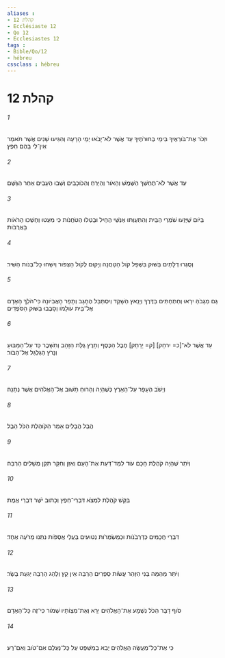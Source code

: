 ```yaml
---
aliases : 
- קהלת 12
- Ecclésiaste 12
- Qo 12
- Ecclesiastes 12
tags : 
- Bible/Qo/12
- hébreu
cssclass : hébreu
---
```


# קהלת 12

###### 1
וּזְכֹר אֶת־בֹּורְאֶיךָ בִּימֵי בְּחוּרֹתֶיךָ עַד אֲשֶׁר לֹא־יָבֹאוּ יְמֵי הָרָעָה וְהִגִּיעוּ שָׁנִים אֲשֶׁר תֹּאמַר אֵין־לִי בָהֶם חֵפֶץ׃
###### 2
עַד אֲשֶׁר לֹא־תֶחְשַׁךְ הַשֶּׁמֶשׁ וְהָאֹור וְהַיָּרֵחַ וְהַכֹּוכָבִים וְשָׁבוּ הֶעָבִים אַחַר הַגָּשֶׁם׃
###### 3
בַּיֹּום שֶׁיָּזֻעוּ שֹׁמְרֵי הַבַּיִת וְהִתְעַוְּתוּ אַנְשֵׁי הֶחָיִל וּבָטְלוּ הַטֹּחֲנֹות כִּי מִעֵטוּ וְחָשְׁכוּ הָרֹאֹות בָּאֲרֻבֹּות׃
###### 4
וְסֻגְּרוּ דְלָתַיִם בַּשּׁוּק בִּשְׁפַל קֹול הַטַּחֲנָה וְיָקוּם לְקֹול הַצִּפֹּור וְיִשַּׁחוּ כָּל־בְּנֹות הַשִּׁיר׃
###### 5
גַּם מִגָּבֹהַּ יִרָאוּ וְחַתְחַתִּים בַּדֶּרֶךְ וְיָנֵאץ הַשָּׁקֵד וְיִסְתַּבֵּל הֶחָגָב וְתָפֵר הָאֲבִיֹּונָה כִּי־הֹלֵךְ הָאָדָם אֶל־בֵּית עֹולָמֹו וְסָבְבוּ בַשּׁוּק הַסֹּפְדִים׃
###### 6
עַד אֲשֶׁר לֹא־[כ= יִרחַק] [ק= יֵרָתֵק] חֶבֶל הַכֶּסֶף וְתָרֻץ גֻּלַּת הַזָּהָב וְתִשָּׁבֶר כַּד עַל־הַמַּבּוּעַ וְנָרֹץ הַגַּלְגַּל אֶל־הַבֹּור׃
###### 7
וְיָשֹׁב הֶעָפָר עַל־הָאָרֶץ כְּשֶׁהָיָה וְהָרוּחַ תָּשׁוּב אֶל־הָאֱלֹהִים אֲשֶׁר נְתָנָהּ׃
###### 8
הֲבֵל הֲבָלִים אָמַר הַקֹּוהֶלֶת הַכֹּל הָבֶל׃
###### 9
וְיֹתֵר שֶׁהָיָה קֹהֶלֶת חָכָם עֹוד לִמַּד־דַּעַת אֶת־הָעָם וְאִזֵּן וְחִקֵּר תִּקֵּן מְשָׁלִים הַרְבֵּה׃
###### 10
בִּקֵּשׁ קֹהֶלֶת לִמְצֹא דִּבְרֵי־חֵפֶץ וְכָתוּב יֹשֶׁר דִּבְרֵי אֱמֶת׃
###### 11
דִּבְרֵי חֲכָמִים כַּדָּרְבֹנֹות וּכְמַשְׂמְרֹות נְטוּעִים בַּעֲלֵי אֲסֻפֹּות נִתְּנוּ מֵרֹעֶה אֶחָד׃
###### 12
וְיֹתֵר מֵהֵמָּה בְּנִי הִזָּהֵר עֲשֹׂות סְפָרִים הַרְבֵּה אֵין קֵץ וְלַהַג הַרְבֵּה יְגִעַת בָּשָׂר׃
###### 13
סֹוף דָּבָר הַכֹּל נִשְׁמָע אֶת־הָאֱלֹהִים יְרָא וְאֶת־מִצְוֹתָיו שְׁמֹור כִּי־זֶה כָּל־הָאָדָם׃
###### 14
כִּי אֶת־כָּל־מַעֲשֶׂה הָאֱלֹהִים יָבִא בְמִשְׁפָּט עַל כָּל־נֶעְלָם אִם־טֹוב וְאִם־רָע׃
